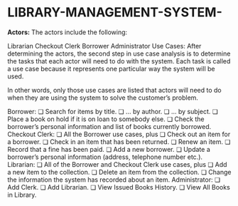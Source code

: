 # LIBRARY-MANAGEMENT-SYSTEM-
**Actors:**
The actors include the following:

Librarian
Checkout Clerk
Borrower
Administrator
Use Cases:
After determining the actors, the second step in use case analysis is to determine the tasks that each actor will need to do with the system. Each task is called a use case because it represents one particular way the system will be used.

In other words, only those use cases are listed that actors will need to do when they are using the system to solve the customer’s problem.

Borrower:
❏ Search for items by title.
❏ ... by author.
❏ ... by subject.
❏ Place a book on hold if it is on loan to somebody else.
❏ Check the borrower’s personal information and list of books currently borrowed.
Checkout Clerk:
❏ All the Borrower use cases, plus
❏ Check out an item for a borrower.
❏ Check in an item that has been returned.
❏ Renew an item.
❏ Record that a fine has been paid.
❏ Add a new borrower.
❏ Update a borrower’s personal information (address, telephone number etc.).
Librarian:
❏ All of the Borrower and Checkout Clerk use cases, plus
❏ Add a new item to the collection.
❏ Delete an item from the collection.
❏ Change the information the system has recorded about an item.
Administrator:
❏ Add Clerk.
❏ Add Librarian.
❏ View Issued Books History.
❏ View All Books in Library.
